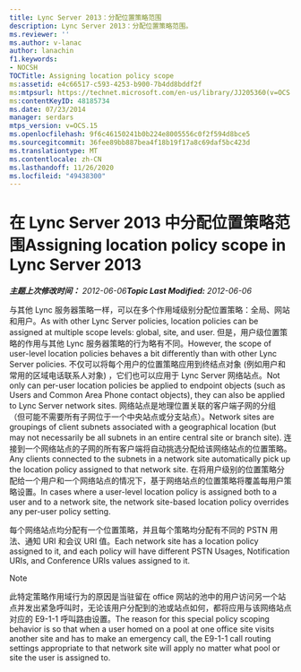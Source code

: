 ```yaml
---
title: Lync Server 2013：分配位置策略范围
description: Lync Server 2013：分配位置策略范围。
ms.reviewer: ''
ms.author: v-lanac
author: lanachin
f1.keywords:
- NOCSH
TOCTitle: Assigning location policy scope
ms:assetid: e4c66517-c593-4253-b900-7b4dd8bddf2f
ms:mtpsurl: https://technet.microsoft.com/en-us/library/JJ205360(v=OCS.15)
ms:contentKeyID: 48185734
ms.date: 07/23/2014
manager: serdars
mtps_version: v=OCS.15
ms.openlocfilehash: 9f6c46150241b0b224e8005556c0f2f594d8bce5
ms.sourcegitcommit: 36fee89bb887bea4f18b19f17a8c69daf5bc423d
ms.translationtype: MT
ms.contentlocale: zh-CN
ms.lasthandoff: 11/26/2020
ms.locfileid: "49438300"
---
```

# <a name="assigning-location-policy-scope-in-lync-server-2013"></a><span data-ttu-id="e9ac0-103">在 Lync Server 2013 中分配位置策略范围</span><span class="sxs-lookup"><span data-stu-id="e9ac0-103">Assigning location policy scope in Lync Server 2013</span></span>

<div data-xmlns="http://www.w3.org/1999/xhtml">

<div class="topic" data-xmlns="http://www.w3.org/1999/xhtml" data-msxsl="urn:schemas-microsoft-com:xslt" data-cs="https://msdn.microsoft.com/">

<div data-asp="https://msdn2.microsoft.com/asp">



</div>

<div id="mainSection">

<div id="mainBody"><span data-ttu-id="e9ac0-104">

<span> </span></span><span class="sxs-lookup"><span data-stu-id="e9ac0-104">

<span> </span></span></span>

<span data-ttu-id="e9ac0-105">_**主题上次修改时间：** 2012-06-06_</span><span class="sxs-lookup"><span data-stu-id="e9ac0-105">_**Topic Last Modified:** 2012-06-06_</span></span>

<span data-ttu-id="e9ac0-106">与其他 Lync 服务器策略一样，可以在多个作用域级别分配位置策略：全局、网站和用户。</span><span class="sxs-lookup"><span data-stu-id="e9ac0-106">As with other Lync Server policies, location policies can be assigned at multiple scope levels: global, site, and user.</span></span> <span data-ttu-id="e9ac0-107">但是，用户级位置策略的作用与其他 Lync 服务器策略的行为略有不同。</span><span class="sxs-lookup"><span data-stu-id="e9ac0-107">However, the scope of user-level location policies behaves a bit differently than with other Lync Server policies.</span></span> <span data-ttu-id="e9ac0-108">不仅可以将每个用户的位置策略应用到终结点对象 (例如用户和常用的区域电话联系人对象) ，它们也可以应用于 Lync Server 网络站点。</span><span class="sxs-lookup"><span data-stu-id="e9ac0-108">Not only can per-user location policies be applied to endpoint objects (such as Users and Common Area Phone contact objects), they can also be applied to Lync Server network sites.</span></span> <span data-ttu-id="e9ac0-109">网络站点是地理位置关联的客户端子网的分组（但可能不需要所有子网位于一个中央站点或分支站点）。</span><span class="sxs-lookup"><span data-stu-id="e9ac0-109">Network sites are groupings of client subnets associated with a geographical location (but may not necessarily be all subnets in an entire central site or branch site).</span></span> <span data-ttu-id="e9ac0-110">连接到一个网络站点的子网的所有客户端将自动挑选分配给该网络站点的位置策略。</span><span class="sxs-lookup"><span data-stu-id="e9ac0-110">Any clients connected to the subnets in a network site automatically pick up the location policy assigned to that network site.</span></span> <span data-ttu-id="e9ac0-111">在将用户级别的位置策略分配给一个用户和一个网络站点的情况下，基于网络站点的位置策略将覆盖每用户策略设置。</span><span class="sxs-lookup"><span data-stu-id="e9ac0-111">In cases where a user-level location policy is assigned both to a user and to a network site, the network site-based location policy overrides any per-user policy setting.</span></span>

<span data-ttu-id="e9ac0-112">每个网络站点均分配有一个位置策略，并且每个策略均分配有不同的 PSTN 用法、通知 URI 和会议 URI 值。</span><span class="sxs-lookup"><span data-stu-id="e9ac0-112">Each network site has a location policy assigned to it, and each policy will have different PSTN Usages, Notification URIs, and Conference URIs values assigned to it.</span></span>

<div>


> [!NOTE]  
> <span data-ttu-id="e9ac0-113">此特定策略作用域行为的原因是当驻留在 office 网站的池中的用户访问另一个站点并发出紧急呼叫时，无论该用户分配到的池或站点如何，都将应用与该网络站点对应的 E9-1-1 呼叫路由设置。</span><span class="sxs-lookup"><span data-stu-id="e9ac0-113">The reason for this special policy scoping behavior is so that when a user homed on a pool at one office site visits another site and has to make an emergency call, the E9-1-1 call routing settings appropriate to that network site will apply no matter what pool or site the user is assigned to.</span></span>



<span data-ttu-id="e9ac0-114"></div>

</div>

<span> </span>

</div>

</div>

</span><span class="sxs-lookup"><span data-stu-id="e9ac0-114"></div>

</div>

<span> </span>

</div>

</div>

</span></span></div>

